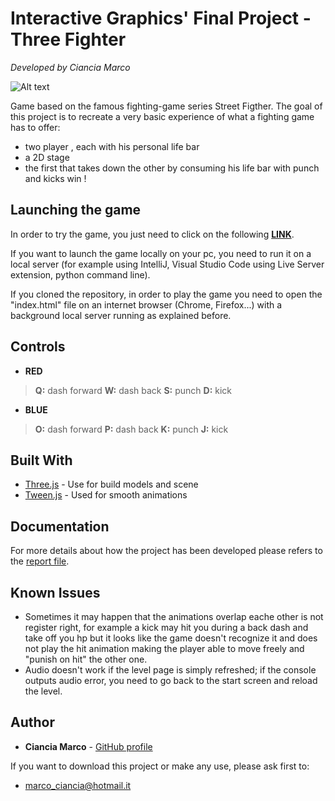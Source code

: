 # Interactive Graphics' Final Project - Three Fighter
*Developed by Ciancia Marco*

![Alt text](https://github.com/SapienzaInteractiveGraphicsCourse/final-project-interaphics-gractive/blob/master/Img/title.jpg)

Game based on the famous fighting-game series Street Figther.
The goal of this project is to recreate a very basic experience of what a fighting game has to offer:
- two player , each with his personal life bar
- a 2D stage
- the first that takes down the other by consuming his life bar with punch and kicks win !

## Launching the game

In order to try the game, you just need to click on the following [**LINK**](https://sapienzainteractivegraphicscourse.github.io/final-project-interaphics-gractive/index.html).

If you want to launch the game locally on your pc, you need to run it on a local server (for example using IntelliJ, Visual Studio Code using Live Server extension, python command line).

If you cloned the repository, in order to play the game you need to open the "index.html" file on an internet browser (Chrome, Firefox...) with a background local server running as explained before.

## Controls

* **RED**
> **Q:** dash forward
> **W:** dash back
> **S:** punch
> **D:** kick

* **BLUE**
> **O:** dash forward
> **P:** dash back
> **K:** punch
> **J:** kick

## Built With

* [Three.js](https://threejs.org/) - Use for build models and scene
* [Tween.js](https://github.com/tweenjs/tween.js) - Used for smooth animations

## Documentation

For more details about how the project has been developed please refers to the [report file](https://github.com/SapienzaInteractiveGraphicsCourse/final-project-interaphics-gractive/blob/master/Progetto_IG.pdf).

## Known Issues

* Sometimes it may happen that the animations overlap eache other is not register right, for example a kick may hit you during a back dash and take off you hp but it looks like the game doesn't recognize it and does not play the hit animation making the player able to move freely and "punish on hit" the other one.
* Audio doesn't work if the level page is simply refreshed; if the console outputs audio error, you need to go back to the start screen and reload the level.

## Author

* **Ciancia Marco** - [GitHub profile](https://github.com/Ciancia1741186)

If you want to download this project or make any use, please ask first to:
* marco_ciancia@hotmail.it
